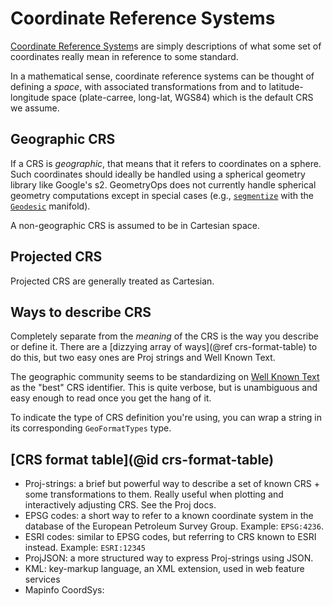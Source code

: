 # Coordinate Reference Systems

[Coordinate Reference System](https://en.wikipedia.com/wiki/Spatial_reference_system)s are simply descriptions of what some set of coordinates really mean in reference to some standard.

In a mathematical sense, coordinate reference systems can be thought of defining a _space_, with associated transformations from and to latitude-longitude space (plate-carree, long-lat, WGS84) which is the default CRS we assume.

## Geographic CRS

If a CRS is _geographic_, that means that it refers to coordinates on a sphere.  Such coordinates should ideally be handled using a spherical geometry library like Google's s2.  GeometryOps does not currently handle spherical geometry computations except in special cases (e.g., [`segmentize`](@ref) with the [`Geodesic`](@ref) manifold).

A non-geographic CRS is assumed to be in Cartesian space.

## Projected CRS

Projected CRS are generally treated as Cartesian.

## Ways to describe CRS

Completely separate from the _meaning_ of the CRS is the way you describe or define it.  There are a [dizzying array of ways](@ref crs-format-table) to do this, but two easy ones are Proj strings and Well Known Text.

The geographic community seems to be standardizing on [Well Known Text]() as the "best" CRS identifier.  This is quite verbose, but is unambiguous and easy enough to read once you get the hang of it.

To indicate the type of CRS definition you're using, you can wrap a string in its corresponding `GeoFormatTypes` type.

## [CRS format table](@id crs-format-table)
<!-- TODO: convert this to a Markdown table-->
- Proj-strings: a brief but powerful way to describe a set of known CRS + some transformations to them.  Really useful when plotting and interactively adjusting CRS.  See the Proj docs.
- EPSG codes: a short way to refer to a known coordinate system in the database of the European Petroleum Survey Group.  Example: `EPSG:4236`.
- ESRI codes: similar to EPSG codes, but referring to CRS known to ESRI instead.  Example: `ESRI:12345`
- ProjJSON: a more structured way to express Proj-strings using JSON.  
- KML: key-markup language, an XML extension, used in web feature services
- Mapinfo CoordSys: 
